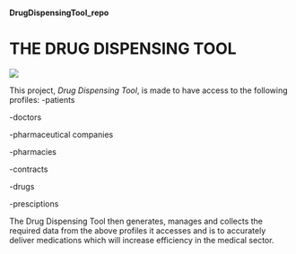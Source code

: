 #### DrugDispensingTool_repo

# **THE DRUG DISPENSING TOOL**
<img src="https://i1.wp.com/ajp.com.au/wp-content/uploads/2017/11/47107530_xl.jpg?w=2024&ssl=1">

 This project, _Drug Dispensing Tool_, is made to have access to the following profiles:
 -patients
 
 -doctors
 
 -pharmaceutical companies
 
 -pharmacies
 
 -contracts
 
 -drugs
 
 -presciptions
 
The Drug Dispensing Tool then generates, manages and collects the required data from the above profiles it accesses and is to accurately deliver medications which will increase efficiency in the medical sector.
